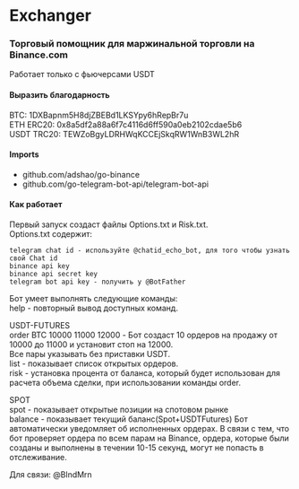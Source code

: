 # Exchanger
### Торговый помощник для маржинальной торговли на Binance.com
Работает только с фьючерсами USDT
  
#### Выразить благодарность
BTC: 1DXBapnm5H8djZBEBd1LKSYpy6hRepBr7u  
ETH ERC20: 0x8a5df2a88a6f7c4116d6ff590a0eb2102cdae5b6  
USDT TRC20: TEWZoBgyLDRHWqKCCEjSkqRW1WnB3WL2hR

#### Imports
- github.com/adshao/go-binance
- github.com/go-telegram-bot-api/telegram-bot-api

#### Как работает
Первый запуск создаст файлы Options.txt и Risk.txt.  
Options.txt содержит:  
```
telegram chat id - используйте @chatid_echo_bot, для того чтобы узнать свой Chat id
binance api key
binance api secret key
telegram bot api key - получить у @BotFather
```
Бот умеет выполнять следующие команды:  
help - повторный вывод доступных команд.  
  
USDT-FUTURES  
order BTC 10000 11000 12000 - Бот создаст 10 ордеров на продажу от 10000 до 11000 и установит стоп на 12000.  
Все пары указывать без приставки USDT.  
list - показывает список открытых ордеров.  
risk - установка процента от баланса, который будет использован для расчета объема сделки, при использовании команды order.  
  
SPOT  
spot - показывает открытые позиции на спотовом рынке  
balance - показывает текущий баланс(Spot+USDTFutures)
Бот автоматически уведомляет об исполненных ордерах. В связи с тем, что бот проверяет ордера по всем парам на Binance, ордера, которые были созданы и выполнены в течении 10-15 секунд, могут не попасть в отслеживание.  

Для связи: @BlndMrn

